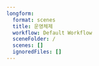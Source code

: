 ```yaml
---
longform:
  format: scenes
  title: 운영체제
  workflow: Default Workflow
  sceneFolder: /
  scenes: []
  ignoredFiles: []
---
```

